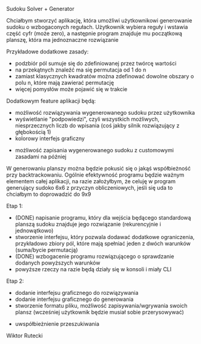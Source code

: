 Sudoku Solver + Generator

Chciałbym stworzyć aplikację, która umożliwi użytkownikowi generowanie sudoku o wzbogaconych regułach.
Użytkownik wybiera reguły i wstawia część cyfr (może zero), a następnie program znajduje mu początkową planszę, która ma jednoznaczne rozwiązanie

Przykładowe dodatkowe zasady:
- podzbiór pól sumuje się do zdefiniowanej przez twórcę wartości
- na przekątnych znaleźć ma się permutacja od 1 do n
- zamiast klasycznych kwadratów można zdefinować dowolne obszary o polu n, które mają zawierać permutację
- więcej pomysłów może pojawić się w trakcie

Dodatkowym feature aplikacji będą:
- możliwość rozwiązywania wygenerowanego sudoku przez użytkownika
- wyświetlanie "podpowiedzi", czyli wszystkich możliwych, niesprzecznych liczb do wpisania (coś jakby silnik rozwiązujący z głębokością 1)
- kolorowy interfejs graficzny
* możliwość zapisania wygenerowanego sudoku z customowymi zasadami na później

W generowaniu planszy można będzie pokusić się o jakąś współbieżność przy backtrackowaniu.
Ogólnie efektywność programu będzie ważnym elementem całej aplikacji, na razie założyłbym, że celuję w program generujący sudoko 6x6 z przyczyn obliczeniowych, jeśli się uda to chciałbym to doprowadzić do 9x9

Etap 1:
- (DONE) napisanie programu, który dla wejścia będącego standardową planszą sudoku znajduje jego rozwiązanie (rekurencyjnie i jednowątkowo)
- stworzenie interfejsu, który pozwala dodawać dodatkowe ograniczenia, przykładowo zbiory pól, które mają spełniać jeden z dwóch warunków (suma/bycie permutacją)
- (DONE) wzbogacenie programu rozwiązującego o sprawdzanie dodanych powyższych warunków
- powyższe rzeczy na razie będą działy się w konsoli i miały CLI 

Etap 2:
- dodanie interfejsu graficznego do rozwiązywania
- dodanie interfejsu graficznego do generowania 
- stworzenie formatu pliku, możliwość zapisywania/wgrywania swoich plansz (wcześniej użytkownik będzie musiał sobie przerysowywać)
* uwspółbieżnienie przeszukiwania

Wiktor Rutecki